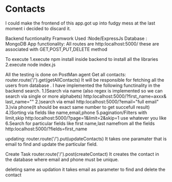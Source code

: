 # Contacts
I could make the frontend of this app.got up into fudgy mess at the last moment i decided to discard it.

Backend fucntionality
Framwork Used :Node/ExpressJs
Database : MongoDB
 App functionality:
All routes are 
    http:localhost:5000/
these are associated with GET,POST,PUT,DELETE  method

To execute 
1.execute npm install inside backend to install all the libraries
2.execute node index.js

All the testing is done on PostMan agent
Get all contacts:
router.route('/').get(getAllContacts)
It will be responsible for fetching all the users from database .
I have implemented the following functinality in the backend search.
1.)Search via name (also regex is implemented so we can search via single or more alphabets)
    http:localhost:5000/?first_name=axxx& last_name=""
2.)search via email
    http:localhost:5000/?email="full email"
3.)via phone(It should be exact same number to get succefull result)
4.)Sorting via fields like name,email,phone
5.pagination/Filters with limit,skip
    http:localhost:5000/?page=1&limit=2&skip=1
    use whatever you like 
6.Search for particular fields like first name,last namefrom all the fields
    http:localhost:5000/?fields=first_name


updating:
    router.route('/').put(updateContacts)
    It takes one paramater that is email to find and update the particular field.

Create Task
router.route('/').post(createContact)
    It creates the contact in the database where email and phone must be unique.

deleting
same as updation it takes email as parameter to find and delete the contact